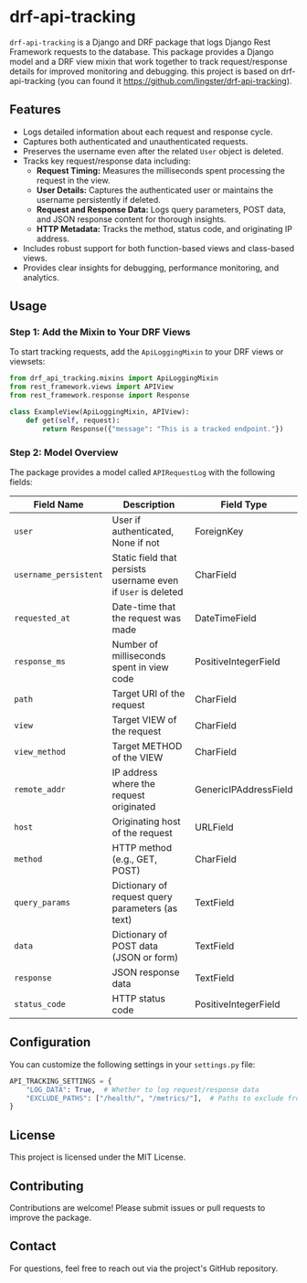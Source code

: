 # drf-api-tracking

`drf-api-tracking` is a Django and DRF package that logs Django Rest Framework requests to the database. This package provides a Django model and a DRF view mixin that work together to track request/response details for improved monitoring and debugging.
this project is based on drf-api-tracking (you can found it https://github.com/lingster/drf-api-tracking).

## Features
- Logs detailed information about each request and response cycle.
- Captures both authenticated and unauthenticated requests.
- Preserves the username even after the related `User` object is deleted.
- Tracks key request/response data including:
  - **Request Timing:** Measures the milliseconds spent processing the request in the view.
  - **User Details:** Captures the authenticated user or maintains the username persistently if deleted.
  - **Request and Response Data:** Logs query parameters, POST data, and JSON response content for thorough insights.
  - **HTTP Metadata:** Tracks the method, status code, and originating IP address.
- Includes robust support for both function-based views and class-based views.
- Provides clear insights for debugging, performance monitoring, and analytics.

## Usage

### Step 1: Add the Mixin to Your DRF Views
To start tracking requests, add the `ApiLoggingMixin` to your DRF views or viewsets:

```python
from drf_api_tracking.mixins import ApiLoggingMixin
from rest_framework.views import APIView
from rest_framework.response import Response

class ExampleView(ApiLoggingMixin, APIView):
    def get(self, request):
        return Response({"message": "This is a tracked endpoint."})
```

### Step 2: Model Overview
The package provides a model called `APIRequestLog` with the following fields:

| Field Name         | Description                                              | Field Type           |
|--------------------|----------------------------------------------------------|----------------------|
| `user`              | User if authenticated, None if not                        | ForeignKey            |
| `username_persistent` | Static field that persists username even if `User` is deleted | CharField              |
| `requested_at`      | Date-time that the request was made                      | DateTimeField         |
| `response_ms`       | Number of milliseconds spent in view code               | PositiveIntegerField  |
| `path`               | Target URI of the request                                | CharField              |
| `view`               | Target VIEW of the request                              | CharField              |
| `view_method`        | Target METHOD of the VIEW                               | CharField              |
| `remote_addr`        | IP address where the request originated                 | GenericIPAddressField  |
| `host`               | Originating host of the request                         | URLField               |
| `method`             | HTTP method (e.g., GET, POST)                          | CharField              |
| `query_params`       | Dictionary of request query parameters (as text)        | TextField              |
| `data`               | Dictionary of POST data (JSON or form)                  | TextField              |
| `response`           | JSON response data                                       | TextField              |
| `status_code`        | HTTP status code                                         | PositiveIntegerField  |

## Configuration

You can customize the following settings in your `settings.py` file:
```python
API_TRACKING_SETTINGS = {
    "LOG_DATA": True,  # Whether to log request/response data
    "EXCLUDE_PATHS": ["/health/", "/metrics/"],  # Paths to exclude from logging
}
```

## License
This project is licensed under the MIT License.

## Contributing
Contributions are welcome! Please submit issues or pull requests to improve the package.

## Contact
For questions, feel free to reach out via the project's GitHub repository.

